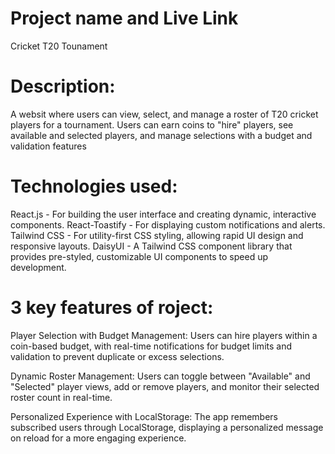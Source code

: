 # Project name and Live Link
Cricket T20 Tounament

# Description:
A websit where users can view, select, and manage a roster of T20 cricket players for a tournament. Users can earn coins to "hire" players, see available and selected players, and manage selections with a budget and validation features

# Technologies used:
React.js - For building the user interface and creating dynamic, interactive components.
React-Toastify - For displaying custom notifications and alerts.
Tailwind CSS - For utility-first CSS styling, allowing rapid UI design and responsive layouts.
DaisyUI - A Tailwind CSS component library that provides pre-styled, customizable UI components to speed up development.

# 3 key features of roject:

Player Selection with Budget Management: Users can hire players within a coin-based budget, with real-time notifications for budget limits and validation to prevent duplicate or excess selections.

Dynamic Roster Management: Users can toggle between "Available" and "Selected" player views, add or remove players, and monitor their selected roster count in real-time.

Personalized Experience with LocalStorage: The app remembers subscribed users through LocalStorage, displaying a personalized message on reload for a more engaging experience.
